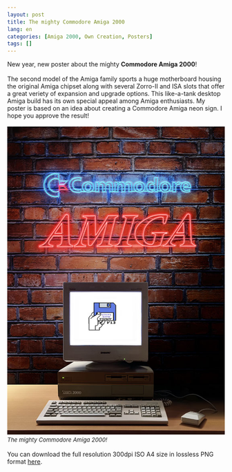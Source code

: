 ```yaml
---
layout: post
title: The mighty Commodore Amiga 2000
lang: en
categories: [Amiga 2000, Own Creation, Posters]
tags: []
---
```

New year, new poster about the mighty **Commodore Amiga 2000**!
<br><br>
The second model of the Amiga family sports a huge motherboard housing the original Amiga chipset along with several Zorro-II and ISA slots that offer a great veriety of expansion and upgrade options. This like-a-tank desktop Amiga build has its own special appeal among Amiga enthusiasts. My poster is based on an idea about creating a Commodore Amiga neon sign. I hope you approve the result!
<br><br>
<img src="\assets\img\post_previews\46-Amiga-2000-neon-sign-poster.jpg"><br>
<span style="font-size:small; font-style: italic">The mighty Commodore Amiga 2000!</span>
<br><br>
You can download the full resolution 300dpi ISO A4 size in lossless PNG format <a href="https://app.box.com/s/eu7onr97nba2qm7d3zi1ub7f87y3oun7" target="_blank">here</a>.